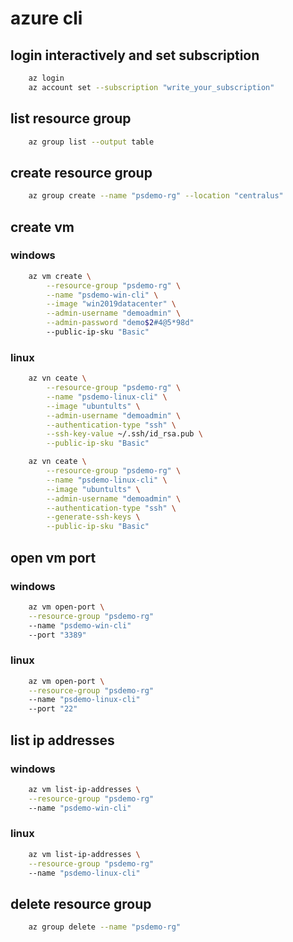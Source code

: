 # azure cli

## login interactively and set subscription
```sh
    az login
    az account set --subscription "write_your_subscription"
```

## list resource group
```sh
    az group list --output table 
``` 

## create resource group
```sh
    az group create --name "psdemo-rg" --location "centralus" 
``` 

## create vm 
### windows
```sh
    az vm create \
        --resource-group "psdemo-rg" \
        --name "psdemo-win-cli" \
        --image "win2019datacenter" \
        --admin-username "demoadmin" \
        --admin-password "demo$2#4@5*98d"
        --public-ip-sku "Basic"  
``` 

### linux
```sh
    az vn ceate \
        --resource-group "psdemo-rg" \
        --name "psdemo-linux-cli" \
        --image "ubuntults" \
        --admin-username "demoadmin" \
        --authentication-type "ssh" \
        --ssh-key-value ~/.ssh/id_rsa.pub \
        --public-ip-sku "Basic"  
```

```sh
    az vn ceate \
        --resource-group "psdemo-rg" \
        --name "psdemo-linux-cli" \
        --image "ubuntults" \
        --admin-username "demoadmin" \
        --authentication-type "ssh" \
        --generate-ssh-keys \
        --public-ip-sku "Basic"  

```

## open vm port

### windows
```sh
    az vm open-port \
    --resource-group "psdemo-rg"
    --name "psdemo-win-cli"
    --port "3389"
```
### linux
```sh
    az vm open-port \
    --resource-group "psdemo-rg"
    --name "psdemo-linux-cli"
    --port "22"
```

## list ip addresses

### windows
```sh
    az vm list-ip-addresses \
    --resource-group "psdemo-rg"
    --name "psdemo-win-cli"
```

### linux
```sh
    az vm list-ip-addresses \
    --resource-group "psdemo-rg"
    --name "psdemo-linux-cli"
```
## delete resource group
```sh
    az group delete --name "psdemo-rg"
```